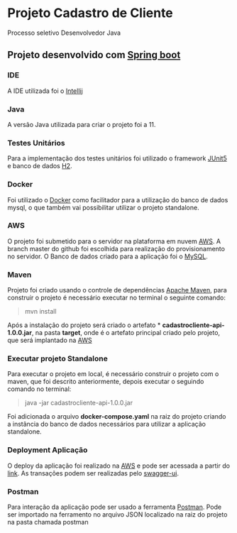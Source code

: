 # Projeto Cadastro de Cliente
Processo seletivo Desenvolvedor Java

## Projeto desenvolvido com [Spring boot](https://spring.io/projects/spring-boot)

### IDE
A IDE utilizada foi o [Intellij](https://www.jetbrains.com/)

### Java
A versão Java utilizada para criar o projeto foi a 11.

### Testes Unitários

Para a implementação dos testes unitários foi utilizado o framework [JUnit5](https://junit.org/junit5/) e banco de dados [H2](https://www.h2database.com/html/main.html).

### Docker
Foi utilizado o [Docker](https://www.docker.com/) como facilitador para a utilização do banco de dados mysql, o que também vai possibilitar utilizar o projeto standalone.

### AWS
O projeto foi submetido para o servidor na plataforma em nuvem [AWS](https://aws.amazon.com). A branch master do github foi escolhida para realização do provisionamento no servidor.
O Banco de dados criado para a aplicação foi o [MySQL](https://www.mysql.com/).

### Maven
Projeto foi criado usando o controle de dependências [Apache Maven](https://maven.apache.org/), para construir o projeto
é necessário executar no terminal o seguinte comando:
> mvn install

Após a instalação do projeto será criado o artefato * __cadastrocliente-api-1.0.0.jar__,  na pasta __target__, onde  é o artefato principal criado pelo projeto,
que será implantado na [AWS](https://aws.amazon.com)

### Executar projeto Standalone
Para executar o projeto em local, é necessário construir o projeto com o maven, que foi descrito anteriormente, depois
executar o seguindo comando no terminal:
> java -jar cadastrocliente-api-1.0.0.jar

Foi adicionada o arquivo __docker-compose.yaml__ na raiz do projeto criando
a instância do banco de dados necessários para utilizar a aplicação standalone.

### Deployment Aplicação
O deploy da aplicação foi realizado na [AWS](https://aws.amazon.com) e pode ser acessada a partir do [link](https://18.229.157.11:8080/).
As transações podem ser realizadas pelo [swagger-ui](https://18.229.157.11:8080/swagger-ui.html).

### Postman
Para interação da aplicação pode ser usado a ferramenta [Postman](https://www.postman.com/). Pode ser importado na ferramento no arquivo JSON localizado na raiz do projeto na pasta chamada postman
